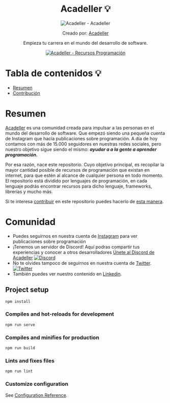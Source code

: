 <div align="center"> 

# Acadeller 💡 

![Acadeller - Acadeller](http://i.imgur.com/5fhhRTw.png)

Creado por: [Acadeller](https://github.com/Acadeller)

<p align="center">
  Empieza tu carrera en el mundo del desarrollo de software.
</p>
<p align="center">
  <a href="https://github.com/Acadeller/acadeller">
	<img alt="Acadeller - Recursos Programación" src="https://img.shields.io/badge/Acadeller-acadeller-yellow.svg">
	  <br>
 </a>
</p>

</div>

# Tabla de contenidos 💡

- [Resumen](#resumen)
- [Contribución](#contribución)

# Resumen 

[Acadeller](https://github.com/Acadeller) es una comunidad creada para impulsar a las personas en el mundo del desarrollo de software. Que empezó siendo una pequeña cuenta de Instagram que hacía publicaciones sobre programación. A día de hoy contamos con más de 15.000 seguidores en nuestras redes sociales, pero nuestro objetivo sigue siendo el mismo: ***ayudar a a la gente a aprender programación.***

Por esa razón, nace este repositorio. Cuyo objetivo principal, es recopilar la mayor cantidad posible de recursos de programación que existan en internet, para que estén al alcance de cualquier persona en todo momento. El repositorio está dividido por lenguajes de programación, en cada lenguaje podrás encontrar recursos para dicho lenguaje, frameworks, librerías y mucho más.

Si te interesa [contribuir](#contribución) en este repositorio puedes hacerlo de [esta manera](#contribución).

# Comunidad 

- Puedes seguirnos en nuestra cuenta de [Instagram](https://www.instagram.com/acadeller/) para ver publicaciones sobre programación 
- ¡Tenemos un servidor de Discord! Aquí podras compartir tus experiencias y conocer a otros desarrolladores [Únete al Discord de Acadeller](https://discord.com/invite/9vvcTTC) <a href="https://discord.com/invite/9vvcTTC">
    		<img src="https://img.shields.io/discord/715323337240477707.svg?label=&logo=discord&logoColor=ffffff&color=7389D8&labelColor=6A7EC2" alt="Discord">
  	</a>
- No te olvides tampoco de seguirnos en nuestra cuenta de [Twitter](https://twitter.com/acadeller). <a href="https://twitter.com/acadeller">
    		<img src="https://img.shields.io/twitter/follow/acadeller?label=Follow&style=social" alt="Twitter">
  	</a>
- También puedes ver nuestro contenido en [Linkedin](https://www.linkedin.com/company/68485158). 

## Project setup
```
npm install
```

### Compiles and hot-reloads for development
```
npm run serve
```

### Compiles and minifies for production
```
npm run build
```

### Lints and fixes files
```
npm run lint
```

### Customize configuration
See [Configuration Reference](https://cli.vuejs.org/config/).
